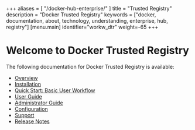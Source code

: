 +++
aliases = [ "/docker-hub-enterprise/" ]
title = "Trusted Registry"
description = "Docker Trusted Registry"
keywords = ["docker, documentation, about, technology, understanding, enterprise, hub,  registry"]
[menu.main]
identifier="workw_dtr"
weight=-65
+++

# Welcome to Docker Trusted Registry

The following documentation for Docker Trusted Registry is available:

* [Overview](overview.md)
* [Installation](install/index.md)
* [Quick Start: Basic User Workflow](quick-start.md)
* [User Guide](userguide.md)
* [Administrator Guide](adminguide.md)
* [Configuration](configuration.md)
* [Support](support.md)
* [Release Notes](release-notes.md)
